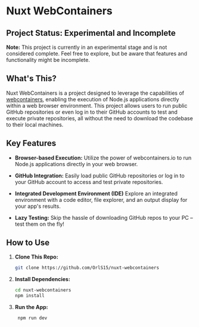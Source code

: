 # Nuxt WebContainers

## Project Status: Experimental and Incomplete

**Note:** This project is currently in an experimental stage and is not considered complete. Feel free to explore, but be aware that features and functionality might be incomplete.

## What's This?

Nuxt WebContainers is a project designed to leverage the capabilities of [webcontainers](https://webcontainers.io/), enabling the execution of Node.js applications directly within a web browser environment. This project allows users to run public GitHub repositories or even log in to their GitHub accounts to test and execute private repositories, all without the need to download the codebase to their local machines.

## Key Features

- **Browser-based Execution:** Utilize the power of webcontainers.io to run Node.js applications directly in your web browser.

- **GitHub Integration:** Easily load public GitHub repositories or log in to your GitHub account to access and test private repositories.

- **Integrated Development Environment (IDE)** Explore an integrated environment with a code editor, file explorer, and an output display for your app's results.

- **Lazy Testing:** Skip the hassle of downloading GitHub repos to your PC – test them on the fly!

## How to Use

1. **Clone This Repo:**
   ```bash
   git clone https://github.com/OrlS15/nuxt-webcontainers
   ```
2. **Install Dependencies:**
   ```bash
   cd nuxt-webcontainers
   npm install
   ```
3. **Run the App:**
   ```bash
    npm run dev
   ```
